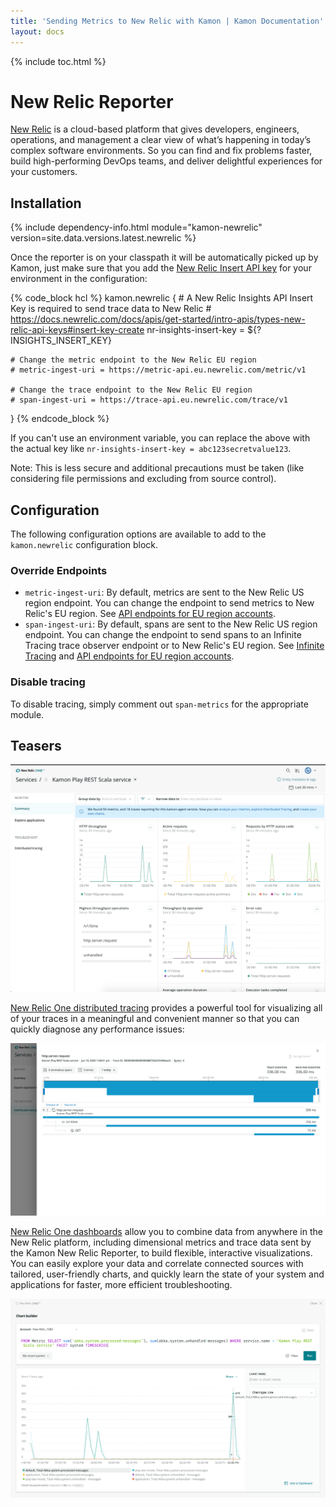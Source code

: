```yaml
---
title: 'Sending Metrics to New Relic with Kamon | Kamon Documentation'
layout: docs
---
```


{% include toc.html %}

New Relic Reporter
================

[New Relic] is a cloud-based platform that gives developers, engineers, operations, and management a clear view of what’s happening in today’s complex software environments. So you can find and fix problems faster, build high-performing DevOps teams, and deliver delightful experiences for your customers.

## Installation

{% include dependency-info.html module="kamon-newrelic" version=site.data.versions.latest.newrelic %}

Once the reporter is on your classpath it will be automatically picked up by Kamon, just make sure that you add the [New Relic Insert API key] for your environment in the configuration:

{% code_block hcl %}
kamon.newrelic {
    # A New Relic Insights API Insert Key is required to send trace data to New Relic
    # https://docs.newrelic.com/docs/apis/get-started/intro-apis/types-new-relic-api-keys#insert-key-create
    nr-insights-insert-key = ${?INSIGHTS_INSERT_KEY}

    # Change the metric endpoint to the New Relic EU region
    # metric-ingest-uri = https://metric-api.eu.newrelic.com/metric/v1

    # Change the trace endpoint to the New Relic EU region
    # span-ingest-uri = https://trace-api.eu.newrelic.com/trace/v1
}
{% endcode_block %}

If you can't use an environment variable, you can replace the above with the actual key like
`nr-insights-insert-key = abc123secretvalue123`.

Note: This is less secure and additional precautions must be taken (like considering file permissions and excluding from source control).

## Configuration
The following configuration options are available to add to the `kamon.newrelic` configuration block.

### Override Endpoints
- `metric-ingest-uri`: By default, metrics are sent to the New Relic US region endpoint. You can change the endpoint to send metrics to New Relic's EU region. See [API endpoints for EU region accounts].
- `span-ingest-uri`: By default, spans are sent to the New Relic US region endpoint. You can change the endpoint to send spans to an Infinite Tracing trace observer endpoint or to New Relic's EU region. See [Infinite Tracing] and [API endpoints for EU region accounts].  

### Disable tracing

To disable tracing, simply comment out `span-metrics` for the appropriate module.

## Teasers

<img class="img-fluid my-4" src="/assets/img/newrelic-overview.png">

[New Relic One distributed tracing] provides a powerful tool for visualizing all of your traces in a meaningful and convenient manner so that you can quickly diagnose any performance issues:

<img class="img-fluid my-4" src="/assets/img/newrelic-tracing.png">

[New Relic One dashboards] allow you to combine data from anywhere in the New Relic platform, including dimensional metrics and trace data sent by the Kamon New Relic Reporter, to build flexible, interactive visualizations. You can easily explore your data and correlate connected sources with tailored, user-friendly charts, and quickly learn the state of your system and applications for faster, more efficient troubleshooting.

<img class="img-fluid my-4" src="/assets/img/newrelic-dashboard.png">

[New Relic]: https://newrelic.com/

[New Relic Insert API key]: https://docs.newrelic.com/docs/apis/get-started/intro-apis/types-new-relic-api-keys#insert-key-create

[New Relic One distributed tracing]: https://docs.newrelic.com/docs/understand-dependencies/distributed-tracing/ui-data/additional-distributed-tracing-features-new-relic-one

[New Relic One dashboards]: https://docs.newrelic.com/docs/dashboards/new-relic-one-dashboards/get-started/introduction-new-relic-one-dashboards

[API endpoints for EU region accounts]: https://docs.newrelic.com/docs/using-new-relic/welcome-new-relic/get-started/our-eu-us-region-data-centers#endpoints

[Infinite Tracing]: https://docs.newrelic.com/docs/understand-dependencies/distributed-tracing/enable-configure/integrations-enable-distributed-tracing